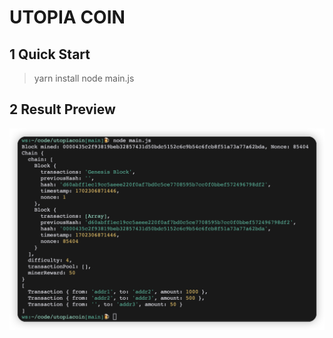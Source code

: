 # UTOPIA COIN

## 1 Quick Start
> yarn install
> node main.js

## 2 Result Preview
![Alt text](./img/image.png)